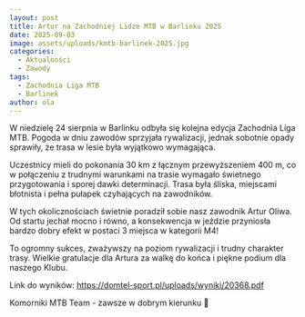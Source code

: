 ```yaml
---
layout: post
title: Artur na Zachodniej Lidze MTB w Barlinku 2025
date: 2025-09-03
image: assets/uploads/kmtb-barlinek-2025.jpg
categories:
  - Aktualności
  - Zawody
tags:
  - Zachodnia Liga MTB
  - Barlinek
author: ola
---
```

W niedzielę 24 sierpnia w Barlinku odbyła się kolejna edycja Zachodnia Liga MTB. Pogoda w dniu zawodów sprzyjała rywalizacji, jednak sobotnie opady sprawiły, że trasa w lesie była wyjątkowo wymagająca.
<!--more-->

Uczestnicy mieli do pokonania 30 km z łącznym przewyższeniem 400 m, co w połączeniu z trudnymi warunkami na trasie wymagało świetnego przygotowania i sporej dawki determinacji. Trasa była śliska, miejscami błotnista i pełna pułapek czyhających na zawodników.

W tych okolicznościach świetnie poradził sobie nasz zawodnik Artur Oliwa. Od startu jechał mocno i równo, a konsekwencja w jeździe przyniosła bardzo dobry efekt w postaci 3 miejsca w kategorii M4!

To ogromny sukces, zważywszy na poziom rywalizacji i trudny charakter trasy. Wielkie gratulacje dla Artura za walkę do końca i piękne podium dla naszego Klubu.

Link do wyników: <https://domtel-sport.pl/uploads/wyniki/20368.pdf>

Komorniki MTB Team - zawsze w dobrym kierunku 🙂
